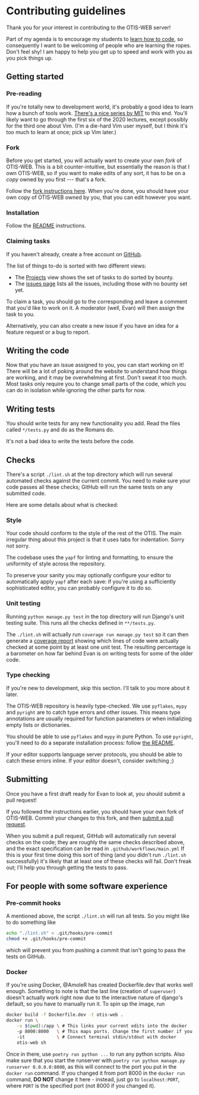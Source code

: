 # Contributing guidelines

Thank you for your interest in contributing to the OTIS-WEB server!

Part of my agenda is to encourage my students to
[learn how to code](https://web.evanchen.cc/techsupport.html),
so consequently I want to be welcoming of people who are learning the ropes.
Don't feel shy! I am happy to help you get up to speed
and work with you as you pick things up.

## Getting started

### Pre-reading

If you're totally new to development world,
it's probably a good idea to learn how a bunch of tools work.
[There's a nice series by MIT](https://missing.csail.mit.edu/) to this end.
You'll likely want to go through the first six of the 2020 lectures,
except possibly for the third one about Vim.
(I'm a die-hard Vim user myself, but I think it's too much to learn at once; pick up Vim later.)

### Fork

Before you get started,
you will actually want to create your own _fork_ of OTIS-WEB.
This is a bit counter-intuitive,
but essentially the reason is that I own OTIS-WEB,
so if you want to make edits of any sort,
it has to be on a _copy_ owned by you first --- that's a fork.

Follow the
[fork instructions here](https://docs.github.com/en/get-started/quickstart/fork-a-repo).
When you're done, you should have your own copy
of OTIS-WEB owned by you,
that you can edit however you want.

### Installation

Follow the [README](README.md) instructions.

### Claiming tasks

If you haven't already, create a free account on [GitHub](https://github.com/).

The list of things to-do is sorted with two different views:

- The [Projects](https://github.com/vEnhance/otis-web/projects?query=is%3Aopen+sort%3Acreated-asc)
  view shows the set of tasks to do sorted by bounty.
- The [issues page](https://github.com/vEnhance/otis-web/issues)
  lists all the issues, including those with no bounty set yet.

To claim a task, you should go to the corresponding
and leave a comment that you'd like to work on it.
A moderator (well, Evan) will then assign the task to you.

Alternatively, you can also create a new issue if you have
an idea for a feature request or a bug to report.

## Writing the code

Now that you have an issue assigned to you, you can start working on it!
There will be a lot of poking around the website to understand
how things are working, and it may be overwhelming at first.
Don't sweat it too much.
Most tasks only require you to change small parts of the code,
which you can do in isolation while ignoring the other parts for now.

## Writing tests

You should write tests for any new functionality you add.
Read the files called `*/tests.py` and do as the Romans do.

It's not a bad idea to write the tests before the code.

## Checks

There's a script `./lint.sh` at the top directory which will run several
automated checks against the current commit.
You need to make sure your code passes all these checks;
GitHub will run the same tests on any submitted code.

Here are some details about what is checked:

### Style

Your code should conform to the style of the rest of the OTIS.
The main irregular thing about this project is that
it uses tabs for indentation. Sorry not sorry.

The codebase uses the `yapf` for linting and formatting,
to ensure the uniformity of style across the repository.

To preserve your sanity you may optionally configure
your editor to automatically apply `yapf` after each save:
if you're using a sufficiently sophisticated editor,
you can probably configure it to do so.

### Unit testing

Running `python manage.py test` in the top directory will run Django's unit
testing suite. This runs all the checks defined in `**/tests.py`.

The `./lint.sh` will actually run `coverage run manage.py test` so it can then
generate a [coverage report](https://coverage.readthedocs.io/en/6.4.4/) showing
which lines of code were actually checked at some point by at least one unit
test. The resulting percentage is a barometer on how far behind Evan is on
writing tests for some of the older code.

### Type checking

If you're new to development, skip this section.
I'll talk to you more about it later.

The OTIS-WEB repository is heavily type-checked.
We use `pyflakes`, `mypy` and `pyright` are to catch type errors and other
issues. This means type annotations are usually required for function
parameters or when initializing empty lists or dictionaries.

You should be able to use `pyflakes` and `mypy` in pure Python.
To use `pyright`, you'll need to do a separate installation process:
follow [the README](https://github.com/Microsoft/pyright#installation).

If your editor supports language server protocols,
you should be able to catch these errors inline.
If your editor doesn't, consider switching ;)

## Submitting

Once you have a first draft ready for Evan to look at,
you should submit a pull request!

If you followed the instructions earlier,
you should have your own fork of OTIS-WEB.
Commit your changes to this fork,
and then [submit a pull request](https://docs.github.com/en/github/collaborating-with-pull-requests/proposing-changes-to-your-work-with-pull-requests/creating-a-pull-request).

When you submit a pull request,
GitHub will automatically run several checks on the code;
they are roughly the same checks described above,
and the exact specification can be read in `.github/workflows/main.yml`
If this is your first time doing this sort of thing
(and you didn't run `./lint.sh` successfully)
it's likely that at least one of these checks will fail.
Don't freak out; I'll help you through getting the tests to pass.

## For people with some software experience

### Pre-commit hooks

A mentioned above, the script `./lint.sh` will run all tests.
So you might like to do something like

```bash
echo "./lint.sh" > .git/hooks/pre-commit
chmod +x .git/hooks/pre-commit
```

which will prevent you from pushing a commit
that isn't going to pass the tests on GitHub.

### Docker

If you're using Docker, @AmoleR has created Dockerfile.dev that works well enough.
Something to note is that the last line (creation of `superuser`) doesn't actually
work right now due to the interactive nature of django's default, so you have to
manually run it. To spin up the image, run

```sh
docker build -f Dockerfile.dev -t otis-web .
docker run \
	-v $(pwd):/app \ # This links your current edits into the docker
	-p 8000:8000   \ # This maps ports. Change the first number if you wish.
	-it            \ # Connect terminal stdin/stdout with docker
	otis-web sh
```

Once in there, use `poetry run python ...` to run any python scripts. Also make sure
that you start the runserver with `poetry run python manage.py runserver 0.0.0.0:8000`,
as this will connect to the port you put in the `docker run` command. If you changed
it from port 8000 in the `docker run` command, **DO NOT** change it here - instead, just
go to `localhost:PORT`, where `PORT` is the specified port (not 8000 if you changed it).

